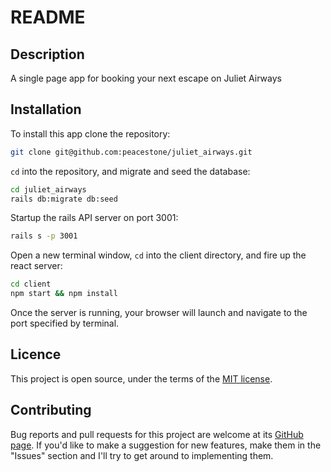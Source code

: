 # README

## Description

A single page app for booking your next escape on Juliet Airways

## Installation

 To install this app clone the repository:
```bash
git clone git@github.com:peacestone/juliet_airways.git
```
`cd` into the repository, and migrate and seed the database:

```bash
cd juliet_airways
rails db:migrate db:seed
```
Startup the rails API server on port 3001:
```bash
rails s -p 3001
```

Open a new terminal window, `cd` into the client directory, and fire up the react server:
```bash
cd client
npm start && npm install
```
Once the server is running, your browser will launch and navigate to the port specified by terminal.

## Licence

This project is open source, under the terms of the [MIT license](https://opensource.org/licenses/MIT).

## Contributing

Bug reports and pull requests for this project are welcome at its [GitHub page](https://github.com/peacestone/juliet_airways). If you'd like to make a suggestion for new features, make them in the "Issues" section and I'll try to get around to implementing them.
